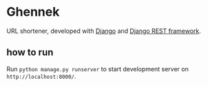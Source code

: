 # Ghennek

URL shortener, developed with [Django](https://github.com/django/django) and [Django REST framework](https://github.com/encode/django-rest-framework).


## how to run

Run `python manage.py runserver` to start development server on `http://localhost:8000/`.
